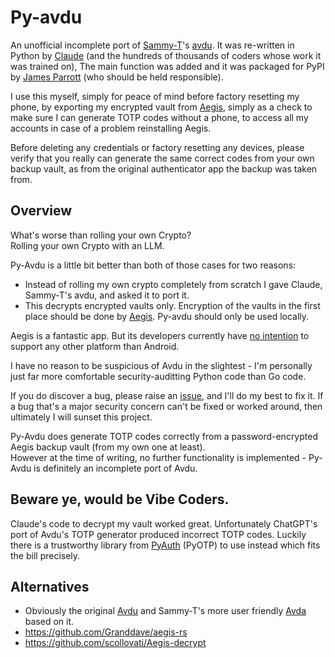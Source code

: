 # Py-avdu

An unofficial incomplete port of [Sammy-T](https://github.com/Sammy-T)'s [avdu](https://github.com/Sammy-T/avdu).  It was re-written in Python by [Claude](https://claude.ai/) (and the hundreds of thousands of coders whose work it was trained on), The main function was added and it was packaged for PyPI by [James Parrott](https://github.com/JamesParrott) (who should be held responsible).  

I use this myself, simply for peace of mind before factory resetting my phone, by exporting my encrypted vault from [Aegis](https://getaegis.app/), simply as a check to make sure I can generate TOTP codes without a phone, to access all my accounts in case of a problem reinstalling Aegis.  

Before deleting any credentials or factory resetting any devices, please verify that you really 
can generate the same correct codes from your own backup vault, as from the original authenticator app
the backup was taken from.


## Overview

What's worse than rolling your own Crypto?  
Rolling your own Crypto with an LLM.

Py-Avdu is a little bit better than both of those cases for two reasons:
- Instead of rolling my own crypto completely from scratch I gave Claude, Sammy-T's avdu, and asked it to port it.
- This decrypts encrypted vaults only.  Encryption of the vaults in the first place should be done by [Aegis](https://getaegis.app/).  Py-avdu should only be used locally.

Aegis is a fantastic app.  But its developers currently have [no intention](https://github.com/beemdevelopment/Aegis/issues/165#issuecomment-514096978) to support any other platform than Android.

I have no reason to be suspicious of Avdu in the slightest - I'm personally just far more comfortable security-auditting Python code than Go code.  

If you do discover a bug, please raise an [issue](https://github.com/JamesParrott/py-avdu/issues),
and I'll do my best to fix it.  If a bug that's a major security 
concern can't be fixed or worked around, then ultimately I will sunset 
this project.

Py-Avdu does generate TOTP codes correctly from a password-encrypted Aegis backup vault (from my own one at least).  
However at the time of writing, no further functionality is implemented - Py-Avdu is definitely an incomplete port of Avdu.  


## Beware ye, would be Vibe Coders.
Claude's code to decrypt my vault worked great.  Unfortunately
 ChatGPT's port of Avdu's TOTP generator produced incorrect TOTP codes.  Luckily
there is a trustworthy library from [PyAuth](https://github.com/pyauth) (PyOTP) to use 
instead which fits the bill precisely.  


## Alternatives
 - Obviously the original [Avdu](https://github.com/Sammy-T/avdu) and Sammy-T's more user 
friendly [Avda](https://github.com/Sammy-T/avdu) based on it.
 - https://github.com/Granddave/aegis-rs
 - https://github.com/scollovati/Aegis-decrypt